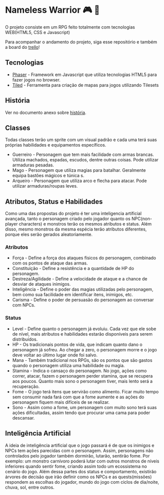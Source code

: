 # Nameless Warrior :video_game: :european_castle:

O projeto consiste em um RPG feito totalmente com tecnologias WEB(HTML5, CSS e Javascript)

Para acompanhar o andamento do projeto, siga esse repositório e também a board do [trello](https://trello.com/b/PuE28a1W)!

## Tecnologias

* [Phaser](http://phaser.io) - Framework em Javascript que utiliza tecnologias HTML5 para fazer jogos no browser.
* [Tiled](http://www.mapeditor.org/) - Ferramenta para criação de mapas para jogos utilizando Tilesets

## História

Ver no documento anexo sobre [história](docs/history.md).

## Classes

Todas classes terão um sprite com um visual padrão e cada uma terá suas próprias habilidades e equipamentos específicos.
	
* Guerreiro - Personagem que tem mais facilidade com armas brancas. Utiliza machados, espadas, escudos, dentre outras coisas. Pode utilizar armaduras pesadas.
* Mago - Personagem que utiliza magias para batalhar. Geralmente equipa bastões mágicos e túnica
s.
* Arqueiro - Personagem que utiliza arco e flecha para atacar. Pode utilizar armaduras/roupas leves.

## Atributos, Status e Habilidades
	
Como uma das propostas do projeto é ter uma inteligencia artificial avançada, tanto o personagem criado pelo jogador quanto os NPC(non-player characters) e monstros terão os mesmos atributos e status. Além disso, mesmo monstros da mesma espécia terão atributos diferentes, porque eles serão gerados aleatoriamente.

### Atributos		

* Força - Define a força dos ataques físicos do personagem, combinado com os pontos de ataque das armas.
* Constituição - Define a resistência e a quantidade de HP do personagem.
* Destreza/Agilidade - Define a velocidade de ataque e a chance de desviar de ataques inimigos.
* Inteligência - Define o poder das magias utilizadas pelo personagem, bem como sua facilidade em identificar itens, inimigos, etc.
* Carisma - Define o poder de persuasão do personagem ao conversar com NPCs.

### Status

* Level - Define quanto o personagem já evoluiu. Cada vez que ele sobe de nível, mais atributos e habilidades estarão disponíveis para serem distribuídos.
* HP - Os tradicionais pontos de vida, que indicam quanto dano o personagem já sofreu. Ao chegar a zero, o personagem morre e o jogo deve voltar ao último lugar onde foi salvo.
* Mana - Também tradicional nos RPGs, são os pontos que são gastos quando o personagem utiliza uma habilidade ou magia.
* Stamina - Indica o cansaço do personagem. No jogo, ações como correr, atacar, fazem o personagem perder stamina, que se recupera aos poucos. Quanto mais sono o personagem tiver, mais lento será a recuperação.
* Fome - O jogo terá itens que servirão como alimento. Ficar muito tempo sem consumir nada fará com que a fome aumente e as ações do personagem fiquem mais difíceis de se realizar.
* Sono - Assim como a fome, um personagem com muito sono terá suas ações dificultadas, assim tendo que procurar uma cama para poder descansar.

## Inteligência Artificial

A ideia de inteligência artificial que o jogo passará é de que os inimigos e NPCs tem ações parecidas com o personagem. Assim, personagens não controlados pelo jogador também dormirão, lutarão, sentirão fome. Por exemplo: um monstro carnívoro poderá lutar com outros monstros de níveis inferiores quando sentir fome, criando assim todo um ecossistema no cenário do jogo.
Além dessa partes dos status e comportamento, existirão árvores de decisão que irão definir como os NPCs e as quests(missões) respondem as escolhas do jogador, mundo do jogo com ciclos de dia/noite, chuva, sol, entre outros.